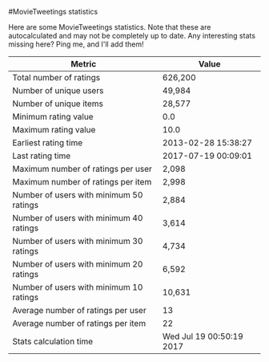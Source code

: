 #MovieTweetings statistics

Here are some MovieTweetings statistics. Note that these are autocalculated and may not be completely up to date. Any interesting stats missing here? Ping me, and I'll add them!

Metric | Value
--- | ---
Total number of ratings                 | 626,200
Number of unique users                  | 49,984
Number of unique items                  | 28,577
Minimum rating value                    | 0.0
Maximum rating value                    | 10.0
Earliest rating time                    | 2013-02-28 15:38:27
Last rating time                        | 2017-07-19 00:09:01
Maximum number of ratings per user      | 2,098
Maximum number of ratings per item      | 2,998
Number of users with minimum 50 ratings | 2,884
Number of users with minimum 40 ratings | 3,614
Number of users with minimum 30 ratings | 4,734
Number of users with minimum 20 ratings | 6,592
Number of users with minimum 10 ratings | 10,631
Average number of ratings per user      | 13
Average number of ratings per item      | 22
Stats calculation time                  | Wed Jul 19 00:50:19 2017

